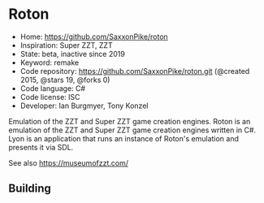 # Roton

- Home: https://github.com/SaxxonPike/roton
- Inspiration: Super ZZT, ZZT
- State: beta, inactive since 2019
- Keyword: remake
- Code repository: https://github.com/SaxxonPike/roton.git (@created 2015, @stars 19, @forks 0)
- Code language: C#
- Code license: ISC
- Developer: Ian Burgmyer, Tony Konzel

Emulation of the ZZT and Super ZZT game creation engines.
Roton is an emulation of the ZZT and Super ZZT game creation engines written in C#.
Lyon is an application that runs an instance of Roton's emulation and presents it via SDL.

See also https://museumofzzt.com/

## Building
